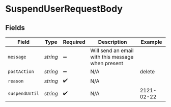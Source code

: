 # SuspendUserRequestBody


## Fields

| Field                                             | Type                                              | Required                                          | Description                                       | Example                                           |
| ------------------------------------------------- | ------------------------------------------------- | ------------------------------------------------- | ------------------------------------------------- | ------------------------------------------------- |
| `message`                                         | *string*                                          | :heavy_minus_sign:                                | Will send an email with this message when present |                                                   |
| `postAction`                                      | *string*                                          | :heavy_minus_sign:                                | N/A                                               | delete                                            |
| `reason`                                          | *string*                                          | :heavy_check_mark:                                | N/A                                               |                                                   |
| `suspendUntil`                                    | *string*                                          | :heavy_check_mark:                                | N/A                                               | 2121-02-22                                        |